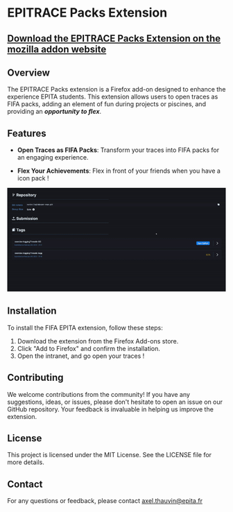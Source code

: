 # EPITRACE Packs Extension

## [Download the EPITRACE Packs Extension on the mozilla addon website](https://addons.mozilla.org/fr/firefox/addon/epitrace-pack/)

## Overview

The EPITRACE Packs extension is a Firefox add-on designed to enhance the experience EPITA students. This extension allows users to open traces as FIFA packs, adding an element of fun during projects or piscines, and providing an **_opportunity to flex_**.

## Features

- **Open Traces as FIFA Packs**: Transform your traces into FIFA packs for an engaging experience.

- **Flex Your Achievements**: Flex in front of your friends when you have a icon pack !

![FIFA EPITA Extension](./images_github/illustration.gif)

## Installation

To install the FIFA EPITA extension, follow these steps:

1. Download the extension from the Firefox Add-ons store.
2. Click "Add to Firefox" and confirm the installation.
3. Open the intranet, and go open your traces !

## Contributing

We welcome contributions from the community! If you have any suggestions, ideas, or issues, please don't hesitate to open an issue on our GitHub repository. Your feedback is invaluable in helping us improve the extension.

## License

This project is licensed under the MIT License. See the LICENSE file for more details.

## Contact

For any questions or feedback, please contact [axel.thauvin@epita.fr](mailto:axel.thauvin@epita.fr)
